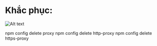 # Khắc phục:

![Alt text](image.png)

npm config delete proxy
npm config delete http-proxy
npm config delete https-proxy
